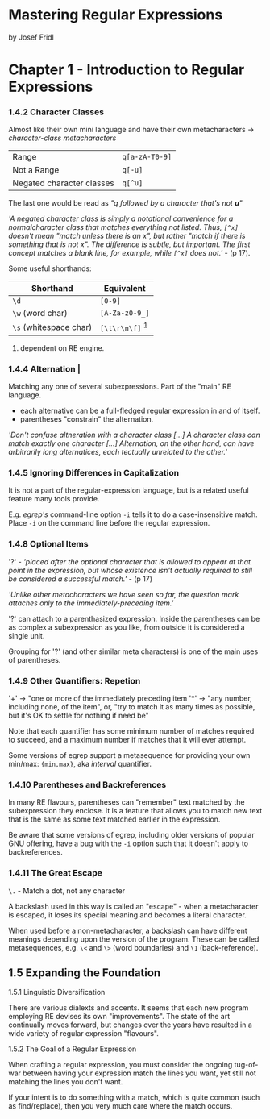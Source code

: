 # Mastering Regular Expressions

by Josef Fridl

# Chapter 1 - Introduction to Regular Expressions


### 1.4.2 Character Classes

Almost like their own mini language and have their own metacharacters → _character-class metacharacters_

| | |
|-|-|
| Range                     | `q[a-zA-T0-9]` |
| Not a Range               | `q[-u]`        |
| Negated character classes | `q[^u]`        |

The last one would be read as _"q followed by a character that's not **u**"_

_'A negated character class is simply a notational convenience for a normalcharacter class that matches everything not listed. Thus, `[^x]` doesn't  mean "match unless there is an x", but rather "match if there is something that is not x".   The difference is subtle, but important. The first concept matches a blank line, for example, while `[^x]` does not.'_ - (p 17).


Some useful shorthands:

| Shorthand              | Equivalent                |
| ---------------------- | ------------------------- |
| `\d`                   | `[0-9]`                   |
| `\w` (word char)       | `[A-Za-z0-9_]`            |
| `\s` (whitespace char) | `[\t\r\n\f]` <sup>1</sup> |

1) dependent on RE engine.

### 1.4.4 Alternation |

Matching any one of several subexpressions. Part of the "main" RE language.

  - each alternative can be a full-fledged regular expression in and of itself.
  - parentheses "constrain" the alternation.
  
_'Don't confuse altneration with a character class [...] A character class can match exactly one character [...] Alternation, on the other hand, can have arbitrarily long alternatices, each tectually unrelated to the other.'_
  
### 1.4.5 Ignoring Differences in Capitalization
  
It is not a part of the regular-expression language, but is a related useful feature many tools provide.

E.g. _egrep's_ command-line option `-i` tells it to do a case-insensitive match. Place `-i` on the command line before the regular expression.

### 1.4.8 Optional Items

'?' - _'placed after the optional character that is allowed to appear at that point in the expression, but whose existence isn't actually required to still be considered a successful match.'_ - (p 17)

_'Unlike other metacharacters we have seen so far, the question mark attaches only to the immediately-preceding item.'_

'?' can attach to a parenthasized expression. Inside the parentheses can be as complex a subexpression as you like, from outside it is considered a single unit.

Grouping for '?' (and other similar meta characters) is one of the main uses of parentheses.

### 1.4.9 Other Quantifiers: Repetion

'+' -> "one or more of the immediately preceding item
'*' -> "any number, including none, of the item", or, "try to match it as many times as possible, but it's OK to settle for nothing if need be"

Note that each quantifier has some minimum number of matches required to succeed, and a maximum number if matches that it will ever attempt.

Some versions of egrep support a metasequence for providing your own min/max: `{min,max}`, aka _interval_ quantifier.

### 1.4.10 Parentheses and Backreferences

In many RE flavours, parentheses can "remember" text matched by the subexpression they enclose. It is a feature that allows you to match new text that is the same as some text matched earlier in the expression.

Be aware that some versions of egrep, including older versions of popular GNU offering, have a bug with the `-i` option such that it doesn't apply to backreferences.

### 1.4.11 The Great Escape

`\.` - Match a dot, not any character

A backslash used in this way is called an "escape" - when a metacharacter is escaped, it loses its special meaning and becomes a literal character.

When used before a non-metacharacter, a backslash can have different meanings depending upon the version of the program. These can be called metasequences, e.g. `\<` and `\>` (word boundaries) and `\1` (back-reference).

## 1.5 Expanding the Foundation

1.5.1 Linguistic Diversification

There are various dialexts and accents. It seems that each new program employing RE devises its own "improvements". The state of the art continually moves forward, but changes over the years have resulted in a wide variety of regular expression "flavours".

1.5.2 The Goal of a Regular Expression

When crafting a regular expression, you must consider the ongoing tug-of-war between having your expression match the lines you want, yet still not matching the lines you don't want.

If your intent is to do something with a match, which is quite common (such as find/replace), then you very much care where the match occurs.
